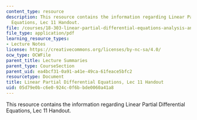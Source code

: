 ```yaml
---
content_type: resource
description: This resource contains the information regarding Linear Partial Differential
  Equations, Lec 11 Handout.
file: /courses/18-303-linear-partial-differential-equations-analysis-and-numerics-fall-2014/05d79e0bc6e0924c0f6bbde0060a41a8_MIT18_303F14_Lec11.pdf
file_type: application/pdf
learning_resource_types:
- Lecture Notes
license: https://creativecommons.org/licenses/by-nc-sa/4.0/
ocw_type: OCWFile
parent_title: Lecture Summaries
parent_type: CourseSection
parent_uid: ea4bcf31-0a91-a41e-49ca-61feace5bfc2
resourcetype: Document
title: Linear Partial Differential Equations, Lec 11 Handout
uid: 05d79e0b-c6e0-924c-0f6b-bde0060a41a8
---
```

This resource contains the information regarding Linear Partial Differential Equations, Lec 11 Handout.